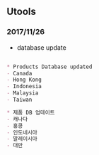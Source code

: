 ## Utools

### 2017/11/26

- database update

```markdown

* Products Database updated
- Canada
- Hong Kong
- Indonesia
- Malaysia
- Taiwan

* 제품 DB 업데이트
- 캐나다
- 홍콩
- 인도네시아
- 말레이시아
- 대만

```
